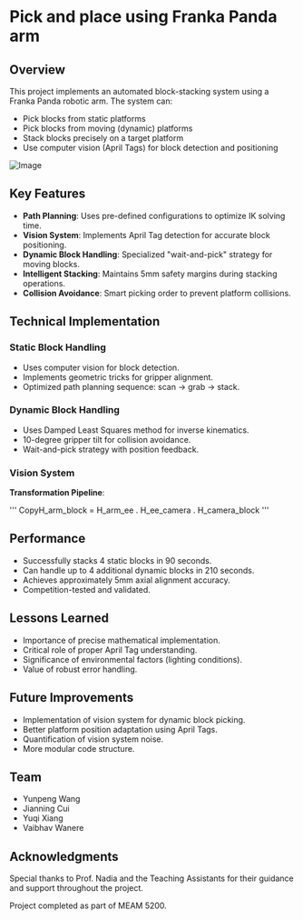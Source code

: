 # Pick and place using Franka Panda arm

## Overview
This project implements an automated block-stacking system using a Franka Panda robotic arm. The system can:
- Pick blocks from static platforms
- Pick blocks from moving (dynamic) platforms
- Stack blocks precisely on a target platform
- Use computer vision (April Tags) for block detection and positioning

![Image](link-to-image)

## Key Features
- **Path Planning**: Uses pre-defined configurations to optimize IK solving time.
- **Vision System**: Implements April Tag detection for accurate block positioning.
- **Dynamic Block Handling**: Specialized "wait-and-pick" strategy for moving blocks.
- **Intelligent Stacking**: Maintains 5mm safety margins during stacking operations.
- **Collision Avoidance**: Smart picking order to prevent platform collisions.

## Technical Implementation

### Static Block Handling
- Uses computer vision for block detection.
- Implements geometric tricks for gripper alignment.
- Optimized path planning sequence: scan → grab → stack.

### Dynamic Block Handling
- Uses Damped Least Squares method for inverse kinematics.
- 10-degree gripper tilt for collision avoidance.
- Wait-and-pick strategy with position feedback.

### Vision System
**Transformation Pipeline**:

''' CopyH_arm_block = H_arm_ee . H_ee_camera . H_camera_block '''

## Performance
- Successfully stacks 4 static blocks in 90 seconds.
- Can handle up to 4 additional dynamic blocks in 210 seconds.
- Achieves approximately 5mm axial alignment accuracy.
- Competition-tested and validated.

## Lessons Learned
- Importance of precise mathematical implementation.
- Critical role of proper April Tag understanding.
- Significance of environmental factors (lighting conditions).
- Value of robust error handling.

## Future Improvements
- Implementation of vision system for dynamic block picking.
- Better platform position adaptation using April Tags.
- Quantification of vision system noise.
- More modular code structure.

## Team
- Yunpeng Wang
- Jianning Cui
- Yuqi Xiang
- Vaibhav Wanere

## Acknowledgments
Special thanks to Prof. Nadia and the Teaching Assistants for their guidance and support throughout the project.

Project completed as part of MEAM 5200.
